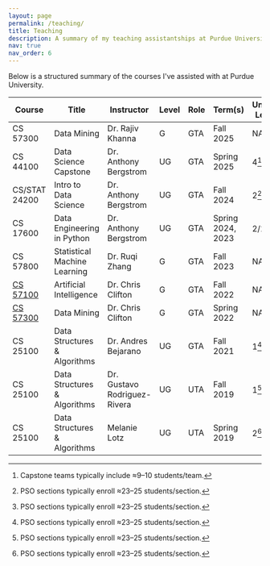 ```yaml
---
layout: page
permalink: /teaching/
title: Teaching
description: A summary of my teaching assistantships at Purdue University.
nav: true
nav_order: 6
---
```


Below is a structured summary of the courses I've assisted with at Purdue University.

| Course        | Title                          | Instructor                    | Level  | Role | Term(s)                | Units Led    |
|---------------|--------------------------------|-------------------------------|--------|------|------------------------|-----------------------------------
| CS 57300      | Data Mining                    | Dr. Rajiv Khanna              | G      | GTA  | Fall 2025              | NA                               |
| CS 44100      | Data Science Capstone          | Dr. Anthony Bergstrom         | UG     | GTA  | Spring 2025            | 4[^teams]                               |
| CS/STAT 24200 | Intro to Data Science          | Dr. Anthony Bergstrom         | UG     | GTA  | Fall 2024              | 2[^labs]                         |
| CS 17600      | Data Engineering in Python     | Dr. Anthony Bergstrom         | UG     | GTA  | Spring 2024, 2023      | 2/1[^labs]                               |
| CS 57800      | Statistical Machine Learning   | Dr. Ruqi Zhang                | G   | GTA  | Fall 2023              | NA
| [CS 57100](https://www.cs.purdue.edu/homes/clifton/cs57100/)      | Artificial Intelligence        | Dr. Chris Clifton             | G   | GTA  | Fall 2022              | NA|
| [CS 57300](https://www.cs.purdue.edu/homes/clifton/cs57300/)      | Data Mining                    | Dr. Chris Clifton             | G   | GTA  | Spring 2022            | NA|
| CS 25100      | Data Structures & Algorithms   | Dr. Andres Bejarano           | UG     | GTA  | Fall 2021              | 1[^labs]                                         |
| CS 25100      | Data Structures & Algorithms   | Dr. Gustavo Rodriguez-Rivera  | UG     | UTA  | Fall 2019              | 1[^labs]                                           |
| CS 25100      | Data Structures & Algorithms   | Melanie Lotz                  | UG     | UTA  | Spring 2019            | 2[^labs]                                            |  

<!--

Below are my course evaluations.

**Note:** Scores are on a 1–5 scale (5 = highest). An em dash (—) indicates the question was not asked that term.

| Course        | Term         | Clarity | Responsiveness | Empathy | Availability | Fairness | Inclusivity | Helpfulness | Communication | Reliability | Diligence | Engagement |
|:--------------|:-------------|--------:|---------------:|--------:|-------------:|---------:|------------:|------------:|--------------:|------------:|----------:|-----------:|
| CS/STAT 24200 | Fall 2024    |   4.29  |          4.14  |   4.29  |        4.43  |    4.29  |       4.43  |       4.20  |         4.20  |       4.20  |         — |         —  |
| CS 17600      | Spring 2024  |   4.34  |          4.33  |   4.33  |        4.46  |    4.46  |       4.40  |       4.52  |         4.56  |       4.48  |         — |         —  |
| CS 17600      | Spring 2023  |   4.27  |          4.40  |   4.33  |        4.33  |    4.27  |       4.67  |         —   |           —   |         —   |      4.36 |      4.50 |
| CS 57800      | Fall 2023    |   3.81  |          3.94  |   3.90  |        3.87  |    3.97  |       4.03  |       3.87  |         4.13  |       4.03  |         — |         —  |
| CS 25100      | Fall 2021    |   4.14  |          3.71  |   4.29  |        4.14  |    3.86  |       4.00  |       4.00  |         4.14  |       4.14  |         — |         —  |

-->





[^labs]: PSO sections typically enroll ≈23–25 students/section.
[^teams]: Capstone teams typically include ≈9–10 students/team.


